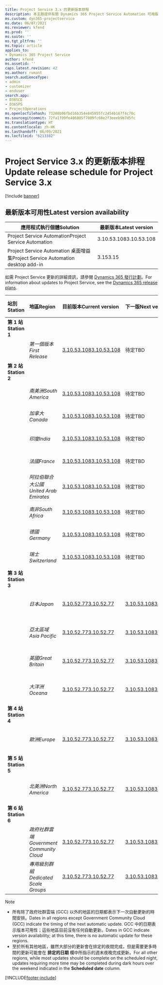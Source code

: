 ```yaml
---
title: Project Service 3.x 的更新版本排程
description: 本主題提供有關 Dynamics 365 Project Service Automation 可用版本與即將發行版本的資訊。
ms.custom: dyn365-projectservice
ms.date: 06/07/2021
ms.reviewer: kfend
ms.prod: ''
ms.suite: ''
ms.tgt_pltfrm: ''
ms.topic: article
applies_to:
- Dynamics 365 Project Service
author: kfend
ms.assetid: ''
caps.latest.revision: 42
ms.author: rumant
search.audienceType:
- admin
- customizer
- enduser
search.app:
- D365CE
- D365PS
- ProjectOperations
ms.openlocfilehash: 73208b06fbd16b354e845855fc2454b167f4c70c
ms.sourcegitcommit: 72fa1f09fe406805f7009fc68e2f3eeeb9b7d5fc
ms.translationtype: HT
ms.contentlocale: zh-HK
ms.lasthandoff: 06/09/2021
ms.locfileid: "6213382"
---
```

# <a name="update-release-schedule-for-project-service-3x"></a><span data-ttu-id="5cd48-103">Project Service 3.x 的更新版本排程</span><span class="sxs-lookup"><span data-stu-id="5cd48-103">Update release schedule for Project Service 3.x</span></span>

[!include [banner](../includes/psa-now-project-operations.md)]

## <a name="latest-version-availability"></a><span data-ttu-id="5cd48-104">最新版本可用性</span><span class="sxs-lookup"><span data-stu-id="5cd48-104">Latest version availability</span></span>

| <span data-ttu-id="5cd48-105">應用程式執行個體</span><span class="sxs-lookup"><span data-stu-id="5cd48-105">Solution</span></span>  | <span data-ttu-id="5cd48-106"> 最新版本</span><span class="sxs-lookup"><span data-stu-id="5cd48-106">Latest version</span></span> |
|-------|----|
| <span data-ttu-id="5cd48-107">Project Service Automation</span><span class="sxs-lookup"><span data-stu-id="5cd48-107">Project Service Automation</span></span>    | <span data-ttu-id="5cd48-108">3.10.53.108</span><span class="sxs-lookup"><span data-stu-id="5cd48-108">3.10.53.108</span></span> |
| <span data-ttu-id="5cd48-109">Project Service Automation 桌面增益集</span><span class="sxs-lookup"><span data-stu-id="5cd48-109">Project Service Automation desktop add-in</span></span>                | <span data-ttu-id="5cd48-110">3.15</span><span class="sxs-lookup"><span data-stu-id="5cd48-110">3.15</span></span>          |

<span data-ttu-id="5cd48-111">如需 Project Service 更新的詳細資訊，請參閱 [Dynamics 365 發行計劃](/dynamics365/release-plans/)。</span><span class="sxs-lookup"><span data-stu-id="5cd48-111">For information about updates to Project Service, see the [Dynamics 365 release plans](/dynamics365/release-plans/).</span></span> 

| <span data-ttu-id="5cd48-112">站別</span><span class="sxs-lookup"><span data-stu-id="5cd48-112">Station</span></span>  | <span data-ttu-id="5cd48-113">地區</span><span class="sxs-lookup"><span data-stu-id="5cd48-113">Region</span></span> | <span data-ttu-id="5cd48-114">目前版本</span><span class="sxs-lookup"><span data-stu-id="5cd48-114">Current version</span></span> | <span data-ttu-id="5cd48-115">下一版</span><span class="sxs-lookup"><span data-stu-id="5cd48-115">Next version</span></span> |  <span data-ttu-id="5cd48-116">排程日期</span><span class="sxs-lookup"><span data-stu-id="5cd48-116">Scheduled date</span></span>
| :---   | :---   | :---   | :---   |:---   |         
|<span data-ttu-id="5cd48-117"><strong>第 1 站</strong></span><span class="sxs-lookup"><span data-stu-id="5cd48-117"><strong>Station 1</strong></span></span> | |  |  | |
| | <span data-ttu-id="5cd48-118"><i>第一個版本</i></span><span class="sxs-lookup"><span data-stu-id="5cd48-118"><i>First Release</i></span></span> | [<span data-ttu-id="5cd48-119">3.10.53.108</span><span class="sxs-lookup"><span data-stu-id="5cd48-119">3.10.53.108</span></span>](whats-new-ur-32.md) | <span data-ttu-id="5cd48-120">待定</span><span class="sxs-lookup"><span data-stu-id="5cd48-120">TBD</span></span> | <span data-ttu-id="5cd48-121">2021 年 7 月 2 日</span><span class="sxs-lookup"><span data-stu-id="5cd48-121">July 02, 2021</span></span>
|<span data-ttu-id="5cd48-122"><strong>第 2 站</strong></span><span class="sxs-lookup"><span data-stu-id="5cd48-122"><strong>Station 2</strong></span></span> | |  |  | |
| | <span data-ttu-id="5cd48-123"><i>南美洲</i></span><span class="sxs-lookup"><span data-stu-id="5cd48-123"><i>South America</i></span></span> | [<span data-ttu-id="5cd48-124">3.10.53.108</span><span class="sxs-lookup"><span data-stu-id="5cd48-124">3.10.53.108</span></span>](whats-new-ur-32.md) | <span data-ttu-id="5cd48-125">待定</span><span class="sxs-lookup"><span data-stu-id="5cd48-125">TBD</span></span> | <span data-ttu-id="5cd48-126">2021 年 7 月 9 日</span><span class="sxs-lookup"><span data-stu-id="5cd48-126">July 09, 2021</span></span>
| | <span data-ttu-id="5cd48-127"><i>加拿大</i></span><span class="sxs-lookup"><span data-stu-id="5cd48-127"><i>Canada</i></span></span> | [<span data-ttu-id="5cd48-128">3.10.53.108</span><span class="sxs-lookup"><span data-stu-id="5cd48-128">3.10.53.108</span></span>](whats-new-ur-32.md) | <span data-ttu-id="5cd48-129">待定</span><span class="sxs-lookup"><span data-stu-id="5cd48-129">TBD</span></span> | <span data-ttu-id="5cd48-130">2021 年 7 月 9 日</span><span class="sxs-lookup"><span data-stu-id="5cd48-130">July 09, 2021</span></span>
| | <span data-ttu-id="5cd48-131"><i>印度</i></span><span class="sxs-lookup"><span data-stu-id="5cd48-131"><i>India</i></span></span> | [<span data-ttu-id="5cd48-132">3.10.53.108</span><span class="sxs-lookup"><span data-stu-id="5cd48-132">3.10.53.108</span></span>](whats-new-ur-32.md) | <span data-ttu-id="5cd48-133">待定</span><span class="sxs-lookup"><span data-stu-id="5cd48-133">TBD</span></span> | <span data-ttu-id="5cd48-134">2021 年 7 月 9 日</span><span class="sxs-lookup"><span data-stu-id="5cd48-134">July 09, 2021</span></span>
| | <span data-ttu-id="5cd48-135"><i>法國</i></span><span class="sxs-lookup"><span data-stu-id="5cd48-135"><i>France</i></span></span> | [<span data-ttu-id="5cd48-136">3.10.53.108</span><span class="sxs-lookup"><span data-stu-id="5cd48-136">3.10.53.108</span></span>](whats-new-ur-32.md) | <span data-ttu-id="5cd48-137">待定</span><span class="sxs-lookup"><span data-stu-id="5cd48-137">TBD</span></span> | <span data-ttu-id="5cd48-138">2021 年 7 月 9 日</span><span class="sxs-lookup"><span data-stu-id="5cd48-138">July 09, 2021</span></span>
| | <span data-ttu-id="5cd48-139"><i>阿拉伯聯合大公國</i></span><span class="sxs-lookup"><span data-stu-id="5cd48-139"><i>United Arab Emirates</i></span></span> | [<span data-ttu-id="5cd48-140">3.10.53.108</span><span class="sxs-lookup"><span data-stu-id="5cd48-140">3.10.53.108</span></span>](whats-new-ur-32.md) | <span data-ttu-id="5cd48-141">待定</span><span class="sxs-lookup"><span data-stu-id="5cd48-141">TBD</span></span> | <span data-ttu-id="5cd48-142">2021 年 7 月 9 日</span><span class="sxs-lookup"><span data-stu-id="5cd48-142">July 09, 2021</span></span>
| | <span data-ttu-id="5cd48-143"><i>南非</i></span><span class="sxs-lookup"><span data-stu-id="5cd48-143"><i>South Africa</i></span></span> | [<span data-ttu-id="5cd48-144">3.10.53.108</span><span class="sxs-lookup"><span data-stu-id="5cd48-144">3.10.53.108</span></span>](whats-new-ur-32.md) | <span data-ttu-id="5cd48-145">待定</span><span class="sxs-lookup"><span data-stu-id="5cd48-145">TBD</span></span> | <span data-ttu-id="5cd48-146">2021 年 7 月 9 日</span><span class="sxs-lookup"><span data-stu-id="5cd48-146">July 09, 2021</span></span>
| | <span data-ttu-id="5cd48-147"><i>德國</i></span><span class="sxs-lookup"><span data-stu-id="5cd48-147"><i>Germany</i></span></span> | [<span data-ttu-id="5cd48-148">3.10.53.108</span><span class="sxs-lookup"><span data-stu-id="5cd48-148">3.10.53.108</span></span>](whats-new-ur-32.md) | <span data-ttu-id="5cd48-149">待定</span><span class="sxs-lookup"><span data-stu-id="5cd48-149">TBD</span></span> | <span data-ttu-id="5cd48-150">2021 年 7 月 9 日</span><span class="sxs-lookup"><span data-stu-id="5cd48-150">July 09, 2021</span></span>
| | <span data-ttu-id="5cd48-151"><i>瑞士</i></span><span class="sxs-lookup"><span data-stu-id="5cd48-151"><i>Switzerland</i></span></span> | [<span data-ttu-id="5cd48-152">3.10.53.108</span><span class="sxs-lookup"><span data-stu-id="5cd48-152">3.10.53.108</span></span>](whats-new-ur-32.md) | <span data-ttu-id="5cd48-153">待定</span><span class="sxs-lookup"><span data-stu-id="5cd48-153">TBD</span></span> | <span data-ttu-id="5cd48-154">2021 年 7 月 9 日</span><span class="sxs-lookup"><span data-stu-id="5cd48-154">July 09, 2021</span></span>
|<span data-ttu-id="5cd48-155"><strong>第 3 站</strong></span><span class="sxs-lookup"><span data-stu-id="5cd48-155"><strong>Station 3</strong></span></span> | |  |  | |
| | <span data-ttu-id="5cd48-156"><i>日本</i></span><span class="sxs-lookup"><span data-stu-id="5cd48-156"><i>Japan</i></span></span> | [<span data-ttu-id="5cd48-157">3.10.52.77</span><span class="sxs-lookup"><span data-stu-id="5cd48-157">3.10.52.77</span></span>](whats-new-ur-31.md) | [<span data-ttu-id="5cd48-158">3.10.53.108</span><span class="sxs-lookup"><span data-stu-id="5cd48-158">3.10.53.108</span></span>](whats-new-ur-32.md) | <span data-ttu-id="5cd48-159">2021 年 6 月 11 日</span><span class="sxs-lookup"><span data-stu-id="5cd48-159">June 11, 2021</span></span>
| | <span data-ttu-id="5cd48-160"><i>亞太區域</i></span><span class="sxs-lookup"><span data-stu-id="5cd48-160"><i>Asia Pacific</i></span></span> | [<span data-ttu-id="5cd48-161">3.10.52.77</span><span class="sxs-lookup"><span data-stu-id="5cd48-161">3.10.52.77</span></span>](whats-new-ur-31.md) | [<span data-ttu-id="5cd48-162">3.10.53.108</span><span class="sxs-lookup"><span data-stu-id="5cd48-162">3.10.53.108</span></span>](whats-new-ur-32.md) | <span data-ttu-id="5cd48-163">2021 年 6 月 11 日</span><span class="sxs-lookup"><span data-stu-id="5cd48-163">June 11, 2021</span></span>
| | <span data-ttu-id="5cd48-164"><i>英國</i></span><span class="sxs-lookup"><span data-stu-id="5cd48-164"><i>Great Britain</i></span></span> | [<span data-ttu-id="5cd48-165">3.10.52.77</span><span class="sxs-lookup"><span data-stu-id="5cd48-165">3.10.52.77</span></span>](whats-new-ur-31.md) | [<span data-ttu-id="5cd48-166">3.10.53.108</span><span class="sxs-lookup"><span data-stu-id="5cd48-166">3.10.53.108</span></span>](whats-new-ur-32.md) | <span data-ttu-id="5cd48-167">2021 年 6 月 11 日</span><span class="sxs-lookup"><span data-stu-id="5cd48-167">June 11, 2021</span></span>
| | <span data-ttu-id="5cd48-168"><i>大洋洲</i></span><span class="sxs-lookup"><span data-stu-id="5cd48-168"><i>Oceana</i></span></span> | [<span data-ttu-id="5cd48-169">3.10.52.77</span><span class="sxs-lookup"><span data-stu-id="5cd48-169">3.10.52.77</span></span>](whats-new-ur-31.md) | [<span data-ttu-id="5cd48-170">3.10.53.108</span><span class="sxs-lookup"><span data-stu-id="5cd48-170">3.10.53.108</span></span>](whats-new-ur-32.md) | <span data-ttu-id="5cd48-171">2021 年 6 月 11 日</span><span class="sxs-lookup"><span data-stu-id="5cd48-171">June 11, 2021</span></span>
|<span data-ttu-id="5cd48-172"><strong>第 4 站</strong></span><span class="sxs-lookup"><span data-stu-id="5cd48-172"><strong>Station 4</strong></span></span> | |  |  | |
| | <span data-ttu-id="5cd48-173"><i>歐洲</i></span><span class="sxs-lookup"><span data-stu-id="5cd48-173"><i>Europe</i></span></span> | [<span data-ttu-id="5cd48-174">3.10.52.77</span><span class="sxs-lookup"><span data-stu-id="5cd48-174">3.10.52.77</span></span>](whats-new-ur-31.md) | [<span data-ttu-id="5cd48-175">3.10.53.108</span><span class="sxs-lookup"><span data-stu-id="5cd48-175">3.10.53.108</span></span>](whats-new-ur-32.md) | <span data-ttu-id="5cd48-176">2021 年 6 月 18 日</span><span class="sxs-lookup"><span data-stu-id="5cd48-176">June 18, 2021</span></span>
|<span data-ttu-id="5cd48-177"><strong>第 5 站</strong></span><span class="sxs-lookup"><span data-stu-id="5cd48-177"><strong>Station 5</strong></span></span> | |  |  | |
| | <span data-ttu-id="5cd48-178"><i>北美洲</i></span><span class="sxs-lookup"><span data-stu-id="5cd48-178"><i>North America</i></span></span> | [<span data-ttu-id="5cd48-179">3.10.52.77</span><span class="sxs-lookup"><span data-stu-id="5cd48-179">3.10.52.77</span></span>](whats-new-ur-31.md) | [<span data-ttu-id="5cd48-180">3.10.53.108</span><span class="sxs-lookup"><span data-stu-id="5cd48-180">3.10.53.108</span></span>](whats-new-ur-32.md) | <span data-ttu-id="5cd48-181">2021 年 6 月 25 日</span><span class="sxs-lookup"><span data-stu-id="5cd48-181">June 25, 2021</span></span>
|<span data-ttu-id="5cd48-182"><strong>第 6 站</strong></span><span class="sxs-lookup"><span data-stu-id="5cd48-182"><strong>Station 6</strong></span></span> | |  |  | |
| | <span data-ttu-id="5cd48-183"><i>政府社群雲端</i></span><span class="sxs-lookup"><span data-stu-id="5cd48-183"><i>Government Community Cloud</i></span></span> | [<span data-ttu-id="5cd48-184">3.10.52.77</span><span class="sxs-lookup"><span data-stu-id="5cd48-184">3.10.52.77</span></span>](whats-new-ur-31.md) | [<span data-ttu-id="5cd48-185">3.10.53.108</span><span class="sxs-lookup"><span data-stu-id="5cd48-185">3.10.53.108</span></span>](whats-new-ur-32.md) | <span data-ttu-id="5cd48-186">2021 年 6 月 25 日</span><span class="sxs-lookup"><span data-stu-id="5cd48-186">June 25, 2021</span></span>
| | <span data-ttu-id="5cd48-187"><i>專用級別群組</i></span><span class="sxs-lookup"><span data-stu-id="5cd48-187"><i>Dedicated Scale Groups</i></span></span> | [<span data-ttu-id="5cd48-188">3.10.52.77</span><span class="sxs-lookup"><span data-stu-id="5cd48-188">3.10.52.77</span></span>](whats-new-ur-31.md) | [<span data-ttu-id="5cd48-189">3.10.53.108</span><span class="sxs-lookup"><span data-stu-id="5cd48-189">3.10.53.108</span></span>](whats-new-ur-32.md) | <span data-ttu-id="5cd48-190">2021 年 7 月 2 日</span><span class="sxs-lookup"><span data-stu-id="5cd48-190">July 02, 2021</span></span>

>[!Note]
> - <span data-ttu-id="5cd48-191">所有除了政府社群雲端 (GCC) 以外的地區的日期都表示下一次自動更新的時間安排。</span><span class="sxs-lookup"><span data-stu-id="5cd48-191">Dates in all regions except Government Community Cloud (GCC) indicate the timing of the next automatic update.</span></span> <span data-ttu-id="5cd48-192">GCC 中的日期表示版本可用性；這些地區目前沒有任何自動更新。</span><span class="sxs-lookup"><span data-stu-id="5cd48-192">Dates in GCC indicate version availability; at this time, there is no automatic update for these regions.</span></span>
> - <span data-ttu-id="5cd48-193">至於所有其他地區，雖然大部分的更新會在排定的夜間完成，但是需要更多時間的更新可能會在 **排定的日期** 欄中所指示的週末夜晚完成更新。</span><span class="sxs-lookup"><span data-stu-id="5cd48-193">For all other regions, while most updates should be complete on the scheduled night, updates requiring more time may be completed during dark hours over the weekend indicated in the **Scheduled date** column.</span></span>


[!INCLUDE[footer-include](../includes/footer-banner.md)]

